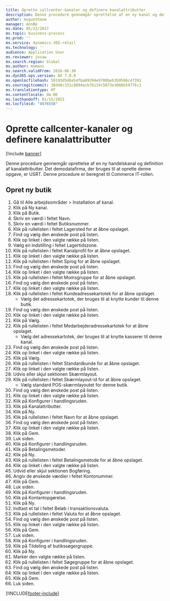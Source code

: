 ```yaml
---
title: Oprette callcenter-kanaler og definere kanalattributter
description: Denne procedure gennemgår oprettelse af en ny kanal og definition af kanalattributter.
author: mugunthanm
manager: AnnBe
ms.date: 05/22/2017
ms.topic: business-process
ms.prod: ''
ms.service: dynamics-365-retail
ms.technology: ''
audience: Application User
ms.reviewer: josaw
ms.search.region: Global
ms.author: mumani
ms.search.validFrom: 2016-06-30
ms.dyn365.ops.version: AX 7.0.0
ms.openlocfilehash: 59193d5d6a54fba89394e9700beb3b9596c47391
ms.sourcegitcommit: 38d40c331c8894acb7b119c5073e3088b54776c1
ms.translationtype: HT
ms.contentlocale: da-DK
ms.lasthandoff: 01/15/2021
ms.locfileid: "4976558"
---
```

# <a name="create-call-center-channels-and-define-channel-attributes"></a>Oprette callcenter-kanaler og definere kanalattributter

[!include [banner](../includes/banner.md)]

Denne procedure gennemgår oprettelse af en ny handelskanal og definition af kanalattributter. Det demodatafirma, der bruges til at oprette denne opgave, er USRT. Denne procedure er beregnet til Commerce IT-rollen.


## <a name="create-new-store"></a>Opret ny butik
1. Gå til Alle arbejdsområder > Installation af kanal.
2. Klik på Ny kanal.
3. Klik på Butik.
4. Skriv en værdi i feltet Navn.
5. Skriv en værdi i feltet Butiksnummer.
6. Klik på rullelisten i feltet Lagersted for at åbne opslaget.
7. Find og vælg den ønskede post på listen.
8. Klik op linket i den valgte række på listen.
9. Vælg en indstilling i feltet Lagertidszone.
10. Klik på rullelisten i feltet Kanalprofil for at åbne opslaget.
11. Klik op linket i den valgte række på listen.
12. Klik på rullelisten i feltet Sprog for at åbne opslaget.
13. Find og vælg den ønskede post på listen.
14. Klik op linket i den valgte række på listen.
15. Klik på rullelisten i feltet Momsgruppe for at åbne opslaget.
16. Find og vælg den ønskede post på listen.
17. Klik op linket i den valgte række på listen.
18. Klik på rullelisten i feltet Kundeadressekartotek for at åbne opslaget.
    * Vælg det adressekartotek, der bruges til at knytte kunder til denne butik.  
19. Find og vælg den ønskede post på listen.
20. Klik op linket i den valgte række på listen.
21. Klik på Vælg.
22. Klik på rullelisten i feltet Medarbejderadressekartotek for at åbne opslaget.
    * Vælg det adressekartotek, der bruges til at knytte kasserer til denne kanal.  
23. Find og vælg den ønskede post på listen.
24. Klik op linket i den valgte række på listen.
25. Klik på Vælg.
26. Klik på rullelisten i feltet Standardkunde for at åbne opslaget.
27. Klik op linket i den valgte række på listen.
28. Udvis eller skjul sektionen Skærmlayout.
29. Klik på rullelisten i feltet Skærmlayout-id for at åbne opslaget.
    * Vælg standard POS-skærmlayoutet for denne butik.  
30. Find og vælg den ønskede post på listen.
31. Klik op linket i den valgte række på listen.
32. Klik på Konfigurer i handlingsruden.
33. Klik på Kanalattributter.
34. Klik på Ny.
35. Klik på rullelisten i feltet Navn for at åbne opslaget.
36. Find og vælg den ønskede post på listen.
37. Klik op linket i den valgte række på listen.
38. Klik på Gem.
39. Luk siden.
40. Klik på Konfigurer i handlingsruden.
41. Klik på Betalingsmetoder.
42. Klik på Ny.
43. Klik på rullelisten i feltet Betalingsmetode for at åbne opslaget.
44. Klik op linket i den valgte række på listen.
45. Udvid eller skjul sektionen Bogføring.
46. Angiv de ønskede værdier i feltet Kontonummer.
47. Klik på Gem.
48. Luk siden.
49. Klik på Konfigurer i handlingsruden.
50. Klik på Kontantopgørelse.
51. Klik på Ny.
52. Indtast et tal i feltet Beløb i transaktionsvaluta.
53. Klik på rullelisten i feltet Valuta for at åbne opslaget.
54. Find og vælg den ønskede post på listen.
55. Klik op linket i den valgte række på listen.
56. Klik på Gem.
57. Luk siden.
58. Klik på Konfigurer i handlingsruden.
59. Klik på Tildeling af butikssøgergruppe.
60. Klik på Ny.
61. Markér den valgte række på listen.
62. Klik på rullelisten i feltet Søgegruppe for at åbne opslaget.
63. Find og vælg den ønskede post på listen.
64. Klik op linket i den valgte række på listen.
65. Klik på Gem.
66. Luk siden.



[!INCLUDE[footer-include](../../includes/footer-banner.md)]